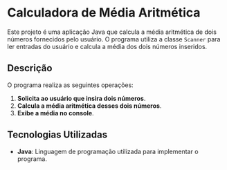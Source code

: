 # Calculadora de Média Aritmética

Este projeto é uma aplicação Java que calcula a média aritmética de dois números fornecidos pelo usuário. O programa utiliza a classe `Scanner` para ler entradas do usuário e calcula a média dos dois números inseridos.

## Descrição

O programa realiza as seguintes operações:

1. **Solicita ao usuário que insira dois números**.
2. **Calcula a média aritmética desses dois números**.
3. **Exibe a média no console**.

## Tecnologias Utilizadas

- **Java**: Linguagem de programação utilizada para implementar o programa.
